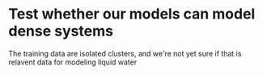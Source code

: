 # Test whether our models can model dense systems

The training data are isolated clusters, and we're not yet sure if that is relavent data for modeling liquid water
